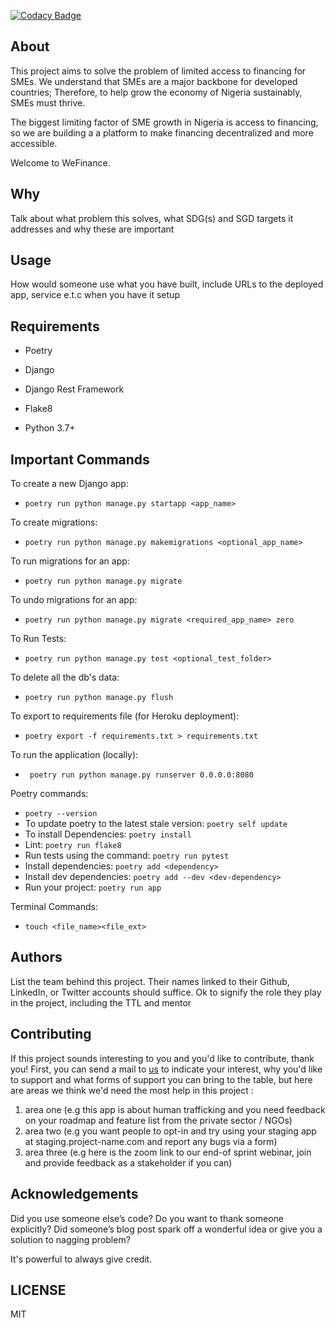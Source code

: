 [![Codacy Badge](https://api.codacy.com/project/badge/Grade/b18c2c51e3e3482e8c9d83d9f8601e57)](https://app.codacy.com/gh/BuildForSDG/Team-004-Backend?utm_source=github.com&utm_medium=referral&utm_content=BuildForSDG/Team-004-Backend&utm_campaign=Badge_Grade_Settings)


## About

This project aims to solve the problem of limited access to financing for SMEs. We understand that SMEs are a major backbone for developed countries; Therefore, to help grow the economy of Nigeria sustainably, SMEs must thrive.

The biggest limiting factor of SME growth in Nigeria is access to financing, so we are building a a platform to make financing decentralized and more accessible.

Welcome to WeFinance.

## Why

Talk about what problem this solves, what SDG(s) and SGD targets it addresses and why these are important

## Usage
How would someone use what you have built, include URLs to the deployed app, service e.t.c when you have it setup

## Requirements

- Poetry

- Django

- Django Rest Framework

- Flake8

- Python 3.7+

## Important Commands

To create a new Django app:
- `poetry run python manage.py startapp <app_name>`

To create migrations:
- `poetry run python manage.py makemigrations <optional_app_name>`

To run migrations for an app:
- `poetry run python manage.py migrate`

To undo migrations for an app:
- `poetry run python manage.py migrate <required_app_name> zero`

To Run Tests:
- `poetry run python manage.py test <optional_test_folder>`

To delete all the db's data:
- `poetry run python manage.py flush`

To export to requirements file (for Heroku deployment):
- `poetry export -f requirements.txt > requirements.txt`

To run the application (locally):
- ` poetry run python manage.py runserver 0.0.0.0:8080`

Poetry commands:
- `poetry --version`
- To update poetry to the latest stale version: `poetry self update`
- To install Dependencies: `poetry install`  
- Lint: `poetry run flake8`
- Run tests using the command: `poetry run pytest`
- Install dependencies: `poetry add <dependency>`
- Install dev dependencies: `poetry add --dev <dev-dependency>`
- Run your project: `poetry run app`

Terminal Commands:
- `touch <file_name><file_ext>`

## Authors

List the team behind this project. Their names linked to their Github, LinkedIn, or Twitter accounts should suffice. Ok to signify the role they play in the project, including the TTL and mentor

## Contributing
If this project sounds interesting to you and you'd like to contribute, thank you!
First, you can send a mail to [us](buildforsdg@andela.com) to indicate your interest, why you'd like to support and what forms of support you can bring to the table, but here are areas we think we'd need the most help in this project :
1.  area one (e.g this app is about human trafficking and you need feedback on your roadmap and feature list from the private sector / NGOs)
2.  area two (e.g you want people to opt-in and try using your staging app at staging.project-name.com and report any bugs via a form)
3.  area three (e.g here is the zoom link to our end-of sprint webinar, join and provide feedback as a stakeholder if you can)

## Acknowledgements

Did you use someone else’s code?
Do you want to thank someone explicitly?
Did someone’s blog post spark off a wonderful idea or give you a solution to nagging problem?

It's powerful to always give credit.

## LICENSE
MIT